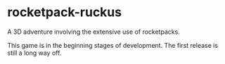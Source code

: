 rocketpack-ruckus
=================

A 3D adventure involving the extensive use of rocketpacks.

This game is in the beginning stages of development. The first release is
still a long way off.
